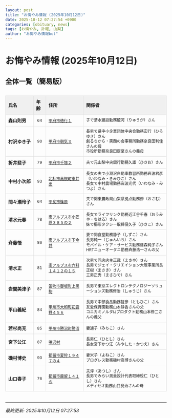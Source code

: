 ```yaml
---
layout: post
title: "お悔やみ情報 (2025年10月12日)"
date: 2025-10-12 07:27:54 +0900
categories: [obituary, news]
tags: [お悔やみ, 訃報, 山梨]
author: "お悔やみ情報bot"
---
```


<style>
@media (max-width: 768px) {
  .compact-table { font-size: 12px; }
  .compact-table th, .compact-table td { padding: 4px !important; }
  .responsive-table { overflow-x: auto; -webkit-overflow-scrolling: touch; }
  table { min-width: auto !important; }
}
</style>

# お悔やみ情報 (2025年10月12日)

## 全体一覧（簡易版）

<div class="responsive-table" style="overflow-x: auto; max-width: 100%; margin-bottom: 20px;">
<table class="compact-table" style="width: 100%; border-collapse: collapse; font-size: 14px; min-width: 300px;">
<thead>
<tr style="background-color: #f0f0f0; border-bottom: 2px solid #ddd;">
<th style="padding: 8px; text-align: left; border: 1px solid #ddd; font-weight: bold;">氏名</th>
<th style="padding: 8px; text-align: left; border: 1px solid #ddd; font-weight: bold;">年齢</th>
<th style="padding: 8px; text-align: left; border: 1px solid #ddd; font-weight: bold;">住所</th>
<th style="padding: 8px; text-align: left; border: 1px solid #ddd; font-weight: bold;">関係者</th>
</tr>
</thead>
<tbody>
<tr style="border-bottom: 1px solid #eee;">
<td style="padding: 8px; border: 1px solid #ddd; font-weight: bold; white-space: nowrap;">森山則男</td>
<td style="padding: 8px; border: 1px solid #ddd; text-align: center; font-size: 12px;">64</td>
<td style="padding: 8px; border: 1px solid #ddd; font-size: 12px;"><a href="https://www.google.com/maps/search/?api=1&query=%E7%94%B2%E5%BA%9C%E5%B8%82%E5%BE%B3%E8%A1%8C%EF%BC%91" target="_blank" rel="noopener">甲府市徳行１</a></td>
<td style="padding: 8px; border: 1px solid #ddd; font-size: 12px; line-height: 1.3; white-space: normal;">子で清水建設勤務龍河（りゅうが）さん</td>
</tr>
<tr style="border-bottom: 1px solid #eee;">
<td style="padding: 8px; border: 1px solid #ddd; font-weight: bold; white-space: nowrap;">村沢ゆき子</td>
<td style="padding: 8px; border: 1px solid #ddd; text-align: center; font-size: 12px;">90</td>
<td style="padding: 8px; border: 1px solid #ddd; font-size: 12px;"><a href="https://www.google.com/maps/search/?api=1&query=%E7%94%B2%E5%BA%9C%E5%B8%82%E6%9C%9D%E6%B0%97%EF%BC%93" target="_blank" rel="noopener">甲府市朝気３</a></td>
<td style="padding: 8px; border: 1px solid #ddd; font-size: 12px; line-height: 1.3; white-space: normal;">長男で県中小企業団体中央会勤務宏行（ひろゆき）さん<br>創るちから・笑顔の会事務所勤務奈良田利佳さんの母<br>市役所勤務奈良田康至さんの義母</td>
</tr>
<tr style="border-bottom: 1px solid #eee;">
<td style="padding: 8px; border: 1px solid #ddd; font-weight: bold; white-space: nowrap;">折井斐子</td>
<td style="padding: 8px; border: 1px solid #ddd; text-align: center; font-size: 12px;">79</td>
<td style="padding: 8px; border: 1px solid #ddd; font-size: 12px;"><a href="https://www.google.com/maps/search/?api=1&query=%E7%94%B2%E5%BA%9C%E5%B8%82%E5%8D%83%E5%A1%9A%EF%BC%92" target="_blank" rel="noopener">甲府市千塚２</a></td>
<td style="padding: 8px; border: 1px solid #ddd; font-size: 12px; line-height: 1.3; white-space: normal;">夫で元山梨中央銀行勤務久雄（ひさお）さん</td>
</tr>
<tr style="border-bottom: 1px solid #eee;">
<td style="padding: 8px; border: 1px solid #ddd; font-weight: bold; white-space: nowrap;">中村小次郎</td>
<td style="padding: 8px; border: 1px solid #ddd; text-align: center; font-size: 12px;">93</td>
<td style="padding: 8px; border: 1px solid #ddd; font-size: 12px;"><a href="https://www.google.com/maps/search/?api=1&query=%E5%8C%97%E6%9D%9C%E5%B8%82%E9%AB%98%E6%A0%B9%E7%94%BA%E6%9D%B1%E4%BA%95%E5%87%BA" target="_blank" rel="noopener">北杜市高根町東井出</a></td>
<td style="padding: 8px; border: 1px solid #ddd; font-size: 12px; line-height: 1.3; white-space: normal;">長女の夫で小淵沢自動車教習所勤務岩波君彦（いわなみ・きみひこ）さん<br>長女で中村農場勤務岩波光代（いわなみ・みつよ）さん</td>
</tr>
<tr style="border-bottom: 1px solid #eee;">
<td style="padding: 8px; border: 1px solid #ddd; font-weight: bold; white-space: nowrap;">間々瀬玲子</td>
<td style="padding: 8px; border: 1px solid #ddd; text-align: center; font-size: 12px;">64</td>
<td style="padding: 8px; border: 1px solid #ddd; font-size: 12px;"><a href="https://www.google.com/maps/search/?api=1&query=%E7%94%B2%E6%96%90%E5%B8%82%E7%AF%A0%E5%8E%9F" target="_blank" rel="noopener">甲斐市篠原</a></td>
<td style="padding: 8px; border: 1px solid #ddd; font-size: 12px; line-height: 1.3; white-space: normal;">夫で関東農政局山梨県拠点勤務修（おさむ）さん</td>
</tr>
<tr style="border-bottom: 1px solid #eee;">
<td style="padding: 8px; border: 1px solid #ddd; font-weight: bold; white-space: nowrap;">清水元春</td>
<td style="padding: 8px; border: 1px solid #ddd; text-align: center; font-size: 12px;">78</td>
<td style="padding: 8px; border: 1px solid #ddd; font-size: 12px;"><a href="https://www.google.com/maps/search/?api=1&query=%E5%8D%97%E3%82%A2%E3%83%AB%E3%83%97%E3%82%B9%E5%B8%82%E5%B0%8F%E7%AC%A0%E5%8E%9F%EF%BC%93%EF%BC%98%EF%BC%95%E3%81%AE%EF%BC%92" target="_blank" rel="noopener">南アルプス市小笠原３８５の２</a></td>
<td style="padding: 8px; border: 1px solid #ddd; font-size: 12px; line-height: 1.3; white-space: normal;">長女でライフリンク勤務近江谷千春（おうみや・ちはる）さん<br>妹で櫛形タクシー取締役久子（ひさこ）さん</td>
</tr>
<tr style="border-bottom: 1px solid #eee;">
<td style="padding: 8px; border: 1px solid #ddd; font-weight: bold; white-space: nowrap;">斉藤悟</td>
<td style="padding: 8px; border: 1px solid #ddd; text-align: center; font-size: 12px;">86</td>
<td style="padding: 8px; border: 1px solid #ddd; font-size: 12px;"><a href="https://www.google.com/maps/search/?api=1&query=%E5%8D%97%E3%82%A2%E3%83%AB%E3%83%97%E3%82%B9%E5%B8%82%E4%B8%8B%E4%BB%8A%E4%BA%95" target="_blank" rel="noopener">南アルプス市下今井</a></td>
<td style="padding: 8px; border: 1px solid #ddd; font-size: 12px; line-height: 1.3; white-space: normal;">妻で同食堂勤務静子（しずこ）さん<br>長男純一（じゅんいち）さん<br>モバイル・ケア・サービス勤務藤森純子さん<br>HRTニューオータニ勤務斉藤浩一さんの父</td>
</tr>
<tr style="border-bottom: 1px solid #eee;">
<td style="padding: 8px; border: 1px solid #ddd; font-weight: bold; white-space: nowrap;">清水正</td>
<td style="padding: 8px; border: 1px solid #ddd; text-align: center; font-size: 12px;">81</td>
<td style="padding: 8px; border: 1px solid #ddd; font-size: 12px;"><a href="https://www.google.com/maps/search/?api=1&query=%E5%8D%97%E3%82%A2%E3%83%AB%E3%83%97%E3%82%B9%E5%B8%82%E5%85%AD%E7%A7%91%EF%BC%91%EF%BC%94%EF%BC%91%EF%BC%92%E3%81%AE%EF%BC%91%EF%BC%95" target="_blank" rel="noopener">南アルプス市六科１４１２の１５</a></td>
<td style="padding: 8px; border: 1px solid #ddd; font-size: 12px; line-height: 1.3; white-space: normal;">次男で同店店主正哉（まさや）さん<br>長男でジェイ・クリエイション大阪事業所長正樹（まさき）さん<br>三男正秀（まさひで）さん</td>
</tr>
<tr style="border-bottom: 1px solid #eee;">
<td style="padding: 8px; border: 1px solid #ddd; font-weight: bold; white-space: nowrap;">岩間美津子</td>
<td style="padding: 8px; border: 1px solid #ddd; text-align: center; font-size: 12px;">87</td>
<td style="padding: 8px; border: 1px solid #ddd; font-size: 12px;"><a href="https://www.google.com/maps/search/?api=1&query=%E7%AC%9B%E5%90%B9%E5%B8%82%E5%BE%A1%E5%9D%82%E7%94%BA%E4%B8%8A%E9%BB%92%E9%A7%92" target="_blank" rel="noopener">笛吹市御坂町上黒駒</a></td>
<td style="padding: 8px; border: 1px solid #ddd; font-size: 12px; line-height: 1.3; white-space: normal;">長男で東京エレクトロンテクノロジーソリューションズ勤務修治（しゅうじ）さん</td>
</tr>
<tr style="border-bottom: 1px solid #eee;">
<td style="padding: 8px; border: 1px solid #ddd; font-weight: bold; white-space: nowrap;">平山義紀</td>
<td style="padding: 8px; border: 1px solid #ddd; text-align: center; font-size: 12px;">84</td>
<td style="padding: 8px; border: 1px solid #ddd; font-size: 12px;"><a href="https://www.google.com/maps/search/?api=1&query=%E7%94%B2%E5%B7%9E%E5%B8%82%E5%A4%A7%E5%92%8C%E7%94%BA%E5%88%9D%E9%B9%BF%E9%87%8E%EF%BC%94%EF%BC%95%EF%BC%96" target="_blank" rel="noopener">甲州市大和町初鹿野４５６</a></td>
<td style="padding: 8px; border: 1px solid #ddd; font-size: 12px; line-height: 1.3; white-space: normal;">長男で中部食品勤務智彦（ともひこ）さん<br>友愛保育園勤務山本静香さんの父<br>コニカミノルタIJプロダクト勤務山本修二さんの義父</td>
</tr>
<tr style="border-bottom: 1px solid #eee;">
<td style="padding: 8px; border: 1px solid #ddd; font-weight: bold; white-space: nowrap;">若杉尚充</td>
<td style="padding: 8px; border: 1px solid #ddd; text-align: center; font-size: 12px;">85</td>
<td style="padding: 8px; border: 1px solid #ddd; font-size: 12px;"><a href="https://www.google.com/maps/search/?api=1&query=%E7%94%B2%E5%B7%9E%E5%B8%82%E5%8B%9D%E6%B2%BC%E7%94%BA%E5%8B%9D%E6%B2%BC" target="_blank" rel="noopener">甲州市勝沼町勝沼</a></td>
<td style="padding: 8px; border: 1px solid #ddd; font-size: 12px; line-height: 1.3; white-space: normal;">妻通子（みちこ）さん</td>
</tr>
<tr style="border-bottom: 1px solid #eee;">
<td style="padding: 8px; border: 1px solid #ddd; font-weight: bold; white-space: nowrap;">宮下公江</td>
<td style="padding: 8px; border: 1px solid #ddd; text-align: center; font-size: 12px;">87</td>
<td style="padding: 8px; border: 1px solid #ddd; font-size: 12px;"><a href="https://www.google.com/maps/search/?api=1&query=%E9%B3%B4%E6%B2%A2%E6%9D%91" target="_blank" rel="noopener">鳴沢村</a></td>
<td style="padding: 8px; border: 1px solid #ddd; font-size: 12px; line-height: 1.3; white-space: normal;">長男仁（ひとし）さん<br>長女宮下かつ江（みやした・かつえ）さん</td>
</tr>
<tr style="border-bottom: 1px solid #eee;">
<td style="padding: 8px; border: 1px solid #ddd; font-weight: bold; white-space: nowrap;">磯村博史</td>
<td style="padding: 8px; border: 1px solid #ddd; text-align: center; font-size: 12px;">90</td>
<td style="padding: 8px; border: 1px solid #ddd; font-size: 12px;"><a href="https://www.google.com/maps/search/?api=1&query=%E9%83%BD%E7%95%99%E5%B8%82%E5%A4%8F%E7%8B%A9%EF%BC%91%EF%BC%99%EF%BC%94%EF%BC%97%E3%81%AE%EF%BC%94" target="_blank" rel="noopener">都留市夏狩１９４７の４</a></td>
<td style="padding: 8px; border: 1px solid #ddd; font-size: 12px; line-height: 1.3; white-space: normal;">妻米子（よねこ）さん<br>プログレス勤務磯村高博さんの父</td>
</tr>
<tr style="border-bottom: 1px solid #eee;">
<td style="padding: 8px; border: 1px solid #ddd; font-weight: bold; white-space: nowrap;">山口春子</td>
<td style="padding: 8px; border: 1px solid #ddd; text-align: center; font-size: 12px;">76</td>
<td style="padding: 8px; border: 1px solid #ddd; font-size: 12px;"><a href="https://www.google.com/maps/search/?api=1&query=%E9%83%BD%E7%95%99%E5%B8%82%E9%B9%BF%E7%95%99%EF%BC%91%EF%BC%94%EF%BC%91%EF%BC%96" target="_blank" rel="noopener">都留市鹿留１４１６</a></td>
<td style="padding: 8px; border: 1px solid #ddd; font-size: 12px; line-height: 1.3; white-space: normal;">夫淳（あつし）さん<br>長男でみらい測量設計代表取締役仁（ひとし）さん<br>メディセオ勤務山口良治さんの母</td>
</tr>
</tbody>
</table>
</div>

---
*最終更新: 2025年10月12日 07:27:53*
